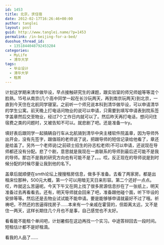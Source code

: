 ```yaml
---
id: 1453
title: 北京，求住宿
date: 2012-02-17T16:26:46+00:00
author: tanglei
layout: post
guid: http://www.tanglei.name/?p=1453
permalink: /in-beijing-for-a-bed/
duoshuo_thread_id:
  - 1351844048792453284
categories:
  - MyLife
  - 清华大学
tags:
  - 毕业设计
  - 清华大学
  - 租房
---
```

计划这学期来清华做毕设，早点接触研究生的课题，跟实验室的师兄师姐等等混个脸熟。15号从南京(几个高中同学一起在长沙玩两天，再到南京玩两天)到北京，一直到今天住在北航同学寝室。之前听一个师兄说本科到清华做毕设，可以申请清华的学生公寓。前天晚上打电话问物业的说可以申请，只需要到填写申请表到院系签字盖章然后交至物业，经过7个工作日内就可以了。然后昨天再打电话，想问问住宿费之类的问题时，又被告知不可以。就悲剧了吧。还是准备一try。

填好表后跟同学一起搞辆自行车从北航骑到清华中央主楼软件院盖章，因为导师外出开会，没有先签字，跟值班的老师说了说，把跟导师的短信记录给他看了，章还是给盖了。另外一个老师说(之前硕士招生的孙志松老师)不可以申请，还说现在导师都还没有分配。悲了个剧，意思就是我现在一直联系的导师到最后还可能不是我的导师。那岂不是我的研究方向也有可能不是了。。。哎。反正现在的导师说是到时候分配的时候尽量让我到他的名下。

盖章后就顺便在smth论坛上搜搜租房信息，做多手准备。去看了两家房。都是出租床位那种，500元大概，第一个可以用暗无天日来形容。第二个还好一点点。哎，咋就这么苦逼呢。今天下午又在网上找了很多房源信息抄在了一张纸上，明天准备过去再看看去。还有，明天导师就会回来了吧，准备跟他碰个面，听下毕设的安排等等。然后还是去物业试试能不能申请。要是能够够申请就最好不过了哦。祈祷吧，不然还的苦逼得找房子……本来有一个亲戚在霍营的，但距离太远，又不是住一两天，这样长期住几个月也不是事，自己感觉也不太好。

看看能不能租个单间吧，计划暑假在这边再找一个实习。中途答辩回去一段时间。短租估计都不是好租滴。

看我的人品了……

